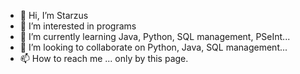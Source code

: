 - 👋 Hi, I’m Starzus
- 👀 I’m interested in programs
- 🌱 I’m currently learning Java, Python, SQL management, PSeInt...
- 💞️ I’m looking to collaborate on Python, Java, SQL management...
- 📫 How to reach me ... only by this page.

<!---
Starzus/Starzus is a ✨ special ✨ repository because its `README.md` (this file) appears on your GitHub profile.
You can click the Preview link to take a look at your changes.
--->
